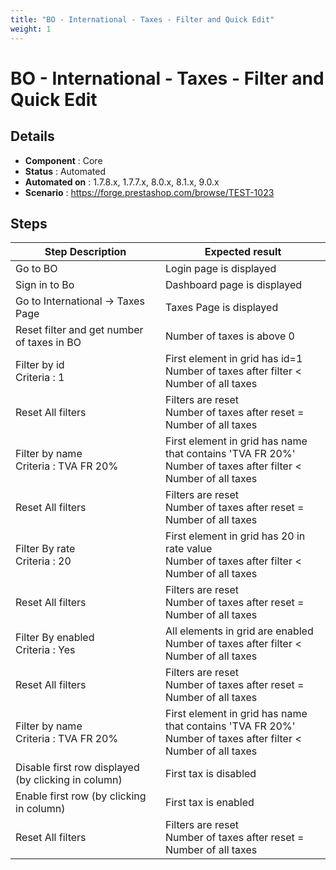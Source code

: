 ```yaml
---
title: "BO - International - Taxes - Filter and Quick Edit"
weight: 1
---
```


# BO - International - Taxes - Filter and Quick Edit
## Details
* **Component** : Core
* **Status** : Automated
* **Automated on** : 1.7.8.x, 1.7.7.x, 8.0.x, 8.1.x, 9.0.x
* **Scenario** : https://forge.prestashop.com/browse/TEST-1023

## Steps
| Step Description | Expected result |
| ----- | ----- |
| Go to BO | Login page is displayed |
| Sign in to Bo | Dashboard page is displayed |
| Go to International -> Taxes Page | Taxes Page is displayed |
| Reset filter and get number of taxes in BO | Number of taxes is above 0 |
| Filter by id<br>Criteria : 1 | First element in grid has id=1<br>Number of taxes after filter < Number of all taxes |
| Reset All filters | Filters are reset<br>Number of taxes after reset = Number of all taxes |
| Filter by name <br>Criteria : TVA FR 20% | First element in grid has name that contains 'TVA FR 20%'<br>Number of taxes after filter < Number of all taxes |
| Reset All filters | Filters are reset<br>Number of taxes after reset = Number of all taxes |
| Filter By rate<br>Criteria : 20 | First element in grid has 20 in rate value<br>Number of taxes after filter < Number of all taxes |
| Reset All filters | Filters are reset<br>Number of taxes after reset = Number of all taxes |
| Filter By enabled<br>Criteria : Yes | All elements in grid are enabled<br>Number of taxes after filter < Number of all taxes |
| Reset All filters | Filters are reset<br>Number of taxes after reset = Number of all taxes |
| Filter by name <br>Criteria : TVA FR 20% | First element in grid has name that contains 'TVA FR 20%'<br>Number of taxes after filter < Number of all taxes |
| Disable first row displayed (by clicking in column) | First tax is disabled |
| Enable first row (by clicking in column) | First tax is enabled |
| Reset All filters | Filters are reset<br>Number of taxes after reset = Number of all taxes |
